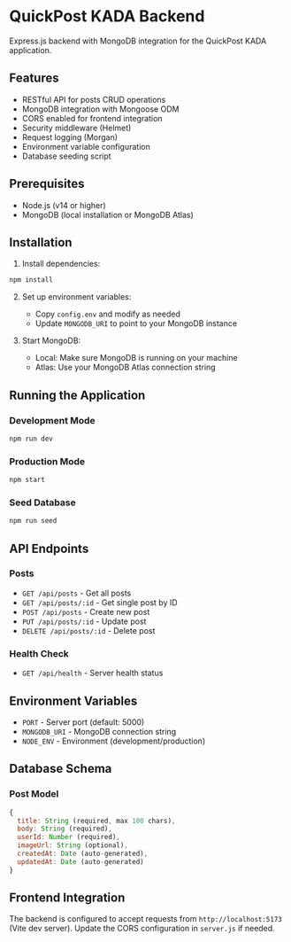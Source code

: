# QuickPost KADA Backend

Express.js backend with MongoDB integration for the QuickPost KADA application.

## Features

- RESTful API for posts CRUD operations
- MongoDB integration with Mongoose ODM
- CORS enabled for frontend integration
- Security middleware (Helmet)
- Request logging (Morgan)
- Environment variable configuration
- Database seeding script

## Prerequisites

- Node.js (v14 or higher)
- MongoDB (local installation or MongoDB Atlas)

## Installation

1. Install dependencies:

```bash
npm install
```

2. Set up environment variables:

   - Copy `config.env` and modify as needed
   - Update `MONGODB_URI` to point to your MongoDB instance

3. Start MongoDB:
   - Local: Make sure MongoDB is running on your machine
   - Atlas: Use your MongoDB Atlas connection string

## Running the Application

### Development Mode

```bash
npm run dev
```

### Production Mode

```bash
npm start
```

### Seed Database

```bash
npm run seed
```

## API Endpoints

### Posts

- `GET /api/posts` - Get all posts
- `GET /api/posts/:id` - Get single post by ID
- `POST /api/posts` - Create new post
- `PUT /api/posts/:id` - Update post
- `DELETE /api/posts/:id` - Delete post

### Health Check

- `GET /api/health` - Server health status

## Environment Variables

- `PORT` - Server port (default: 5000)
- `MONGODB_URI` - MongoDB connection string
- `NODE_ENV` - Environment (development/production)

## Database Schema

### Post Model

```javascript
{
  title: String (required, max 100 chars),
  body: String (required),
  userId: Number (required),
  imageUrl: String (optional),
  createdAt: Date (auto-generated),
  updatedAt: Date (auto-generated)
}
```

## Frontend Integration

The backend is configured to accept requests from `http://localhost:5173` (Vite dev server). Update the CORS configuration in `server.js` if needed.
